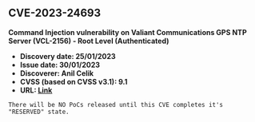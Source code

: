 ## CVE-2023-24693

**Command Injection vulnerability on Valiant Communications GPS NTP Server (VCL-2156) - Root Level (Authenticated)**

- **Discovery date: 25/01/2023**
- **Issue date: 30/01/2023**
- **Discoverer: Anil Celik**
- **CVSS (based on CVSS v3.1): 9.1**
- **URL: [Link](https://cve.mitre.org/cgi-bin/cvename.cgi?name=CVE-2023-24693)**

```
There will be NO PoCs released until this CVE completes it's "RESERVED" state.
```
